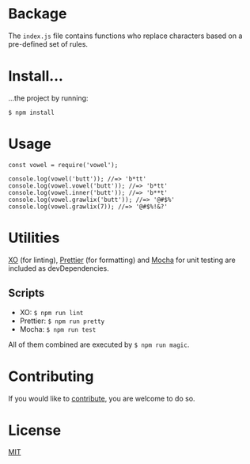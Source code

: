# Backage

The ```index.js``` file contains functions who replace characters based on a pre-defined set of rules.

# Install...

...the project by running:

```$ npm install```

# Usage

```
const vowel = require('vowel');

console.log(vowel('butt')); //=> 'b*tt'
console.log(vowel.vowel('butt')); //=> 'b*tt'
console.log(vowel.inner('butt')); //=> 'b**t'
console.log(vowel.grawlix('butt')); //=> '@#$%'
console.log(vowel.grawlix(7)); //=> '@#$%!&?'
```

# Utilities

[XO](https://github.com/xojs/xo) (for linting), [Prettier](https://github.com/prettier/prettier) (for formatting) and [Mocha](https://mochajs.org/) for unit testing are included as devDependencies. 

## Scripts

* XO: ```$ npm run lint```
* Prettier: ```$ npm run pretty```
* Mocha: ```$ npm run test```

All of them combined are executed by ```$ npm run magic```.

# Contributing

If you would like to [contribute](https://github.com/Mimaaa/backend-package-assigment/blob/master/CONTRIBUTING.md), you are welcome to do so.

# License

[MIT](https://github.com/Mimaaa/backend-package-assigment/blob/master/LICENSE.md) 
